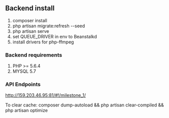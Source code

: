 ## Backend install ##
1. composer install
2. php artisan migrate:refresh --seed
3. php artisan serve
4. set QUEUE_DRIVER in env to Beanstalkd
5. install drivers for php-ffmpeg

### Backend requirements ###
1. PHP >= 5.6.4
2. MYSQL 5.7

### API Endpoints ###
http://159.203.46.95:81/#!/milestone_1/

To clear cache:
composer dump-autoload && php artisan clear-compiled && php artisan optimize